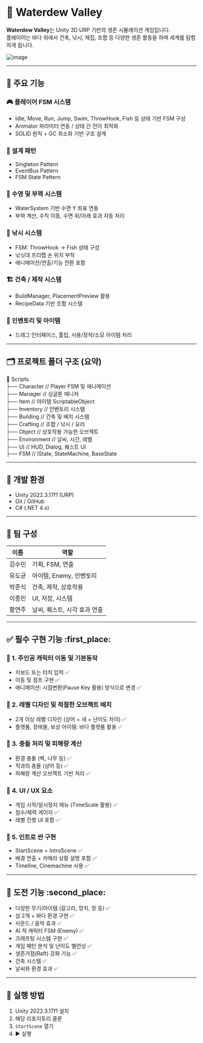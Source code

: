 # 🌊 Waterdew Valley

**Waterdew Valley**는 Unity 3D URP 기반의 생존 시뮬레이션 게임입니다.  
플레이어는 바다 위에서 건축, 낚시, 채집, 조합 등 다양한 생존 활동을 하며 세계를 탐험하게 됩니다.

![image](https://github.com/user-attachments/assets/6ebc2a27-7dfd-4e11-994d-c17ac7d3f068)

---

## 🧩 주요 기능

### 🎮 플레이어 FSM 시스템
- Idle, Move, Run, Jump, Swim, ThrowHook, Fish 등 상태 기반 FSM 구성
- Animator 파라미터 연동 / 상태 간 전이 최적화
- SOLID 원칙 + GC 최소화 기반 구조 설계

### 🧠 설계 패턴
- Singleton Pattern  
- EventBus Pattern  
- FSM State Pattern  

### 🌊 수영 및 부력 시스템
- WaterSystem 기반 수면 Y 좌표 연동
- 부력 계산, 수직 이동, 수면 위/아래 효과 자동 처리

### 🎣 낚시 시스템
- FSM: ThrowHook → Fish 상태 구성
- 낚싯대 프리팹 손 위치 부착
- 애니메이션/연출/기능 전환 포함

### 🏗️ 건축 / 제작 시스템
- BuildManager, PlacementPreview 활용
- RecipeData 기반 조합 시스템

### 🧰 인벤토리 및 아이템
- 드래그 인터페이스, 툴팁, 사용/장착/소모 아이템 처리

---

## 🗂 프로젝트 폴더 구조 (요약)

📁 Scripts  
├── Character        // Player FSM 및 애니메이션  
├── Manager          // 싱글톤 매니저  
├── Item             // 아이템 ScriptableObject  
├── Inventory        // 인벤토리 시스템  
├── Building         // 건축 및 배치 시스템  
├── Crafting         // 조합 / 낚시 / 요리  
├── Object           // 상호작용 가능한 오브젝트  
├── Environment      // 날씨, 시간, 레벨  
├── UI               // HUD, Dialog, 퀘스트 UI  
├── FSM              // IState, StateMachine, BaseState  

---

## 🧪 개발 환경

- Unity 2022.3.17f1 (URP)
- Git / GitHub
- C# (.NET 4.x)

---

## 👥 팀 구성

| 이름     | 역할                        |
|----------|-----------------------------|
| 김수민   | 기획, FSM, 연출             |
| 유도균   | 아이템, Enemy, 인벤토리     |
| 박준식   | 건축, 제작, 상호작용        |
| 이종민   | UI, 저장, 시스템            |
| 황연주   | 날씨, 퀘스트, 시각 효과 연출 |

---

## ✅ 필수 구현 기능 :first_place:

### :pushpin: 1. 주인공 캐릭터 이동 및 기본동작
- 키보드 또는 터치 입력 ✅
- 이동 및 점프 구현 ✅
- 애니메이션: 시점변환(Pause Key 활용) 방식으로 변경 ✅

### :pushpin: 2. 레벨 디자인 및 적절한 오브젝트 배치
- 2개 이상 레벨 디자인 (상어 + 새 + 난이도 차이) ✅
- 플랫폼, 장애물, 보상 아이템: 바다 플랫폼 활용 ✅

### :pushpin: 3. 충돌 처리 및 피해량 계산
- 환경 충돌 (벽, 나무 등) ✅
- 적과의 충돌 (상어 등) ✅
- 피해량 계산 오브젝트 기반 처리 ✅

### :pushpin: 4. UI / UX 요소
- 게임 시작/일시정지 메뉴 (TimeScale 활용) ✅
- 점수/체력 게이지 ✅
- 레벨 진행 UI 포함 ✅

### :pushpin: 5. 인트로 씬 구현
- StartScene = IntroScene ✅
- 배경 연출 + 카메라 상황 설명 포함 ✅
- Timeline, Cinemachine 사용 ✅

---

## 🏁 도전 기능 :second_place:

- 다양한 무기/아이템 (갈고리, 망치, 창 등) ✅  
- 섬 2개 + 바다 환경 구현 ✅  
- 사운드 / 음악 효과 ✅  
- AI 적 캐릭터 FSM (Enemy) ✅  
- 크래프팅 시스템 구현 ✅  
- 게임 패턴 분석 및 난이도 밸런싱 ✅  
- 생존거점(Raft) 강화 기능 ✅  
- 건축 시스템 ✅  
- 날씨와 환경 효과 ✅  

---

## 🚀 실행 방법

1. Unity 2022.3.17f1 설치  
2. 해당 리포지토리 클론  
3. `StartScene` 열기  
4. ▶️ 실행  


